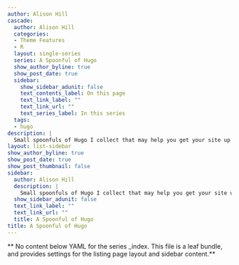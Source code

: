 ```yaml
---
author: Alison Hill
cascade:
  author: Alison Hill
  categories:
  - Theme Features
  - R
  layout: single-series
  series: A Spoonful of Hugo
  show_author_byline: true
  show_post_date: true
  sidebar:
    show_sidebar_adunit: false
    text_contents_label: On this page
    text_link_label: ""
    text_link_url: ""
    text_series_label: In this series
  tags:
  - hugo
description: |
  Small spoonfuls of Hugo I collect that may help you get your site up and running even better: more efficient, more streamlined, more automated.
layout: list-sidebar
show_author_byline: true
show_post_date: true
show_post_thumbnail: false
sidebar:
  author: Alison Hill
  description: |
    Small spoonfuls of Hugo I collect that may help you get your site up and running even better: more efficient, more streamlined, more automated.
  show_sidebar_adunit: false
  text_link_label: ""
  text_link_url: ""
  title: A Spoonful of Hugo
title: A Spoonful of Hugo
---
```


** No content below YAML for the series _index. This file is a leaf bundle, and provides settings for the listing page layout and sidebar content.**
